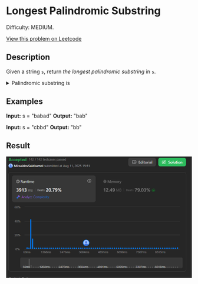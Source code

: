 # Longest Palindromic Substring

Difficulty: MEDIUM.

[View this problem on Leetcode](https://leetcode.com/problems/longest-palindromic-substring/)

## Description

Given a string `s`, return _the longest palindromic substring_ in `s`.

<details>

<summary>Palindromic substring is</summary>

a substring is a contiguous non-empty sequence of characters within a string.

</details>

## Examples

**Input:** s = "babad"
**Output:** "bab"

**Input:** s = "cbbd"
**Output:** "bb"

## Result

![Result-on-Leetcode](result.png)

